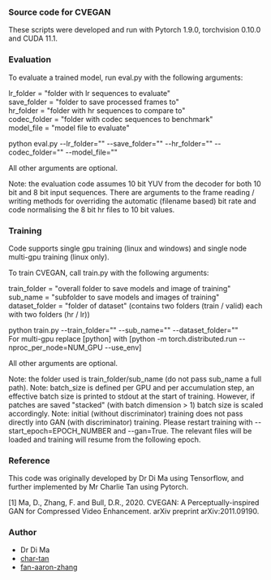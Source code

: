 ### Source code for CVEGAN

These scripts were developed and run with Pytorch 1.9.0, torchvision 0.10.0 and CUDA 11.1.

### Evaluation

To evaluate a trained model, run eval.py with the following arguments:

lr_folder = "folder with lr sequences to evaluate" <br />
save_folder = "folder to save processed frames to" <br />
hr_folder = "folder with hr sequences to compare to" <br />
codec_folder = "folder with codec sequences to benchmark" <br />
model_file = "model file to evaluate"

python eval.py --lr_folder="" --save_folder="" --hr_folder="" --codec_folder="" --model_file=""

All other arguments are optional.

Note: the evaluation code assumes 10 bit YUV from the decoder for both 10 bit and 8 bit input sequences. There are arguments to the frame reading / writing methods for overriding the automatic (filename based) bit rate and code normalising the 8 bit hr files to 10 bit values.

### Training

Code supports single gpu training (linux and windows) and single node multi-gpu training (linux only). 

To train CVEGAN, call train.py with the following arguments:

train_folder = "overall folder to save models and image of training"<br />
sub_name = "subfolder to save models and images of training"<br />
dataset_folder = "folder of dataset" (contains two folders (train / valid) each with two folders (hr / lr))<br />

python train.py --train_folder="" --sub_name="" --dataset_folder=""<br />
For multi-gpu replace [python] with [python -m torch.distributed.run --nproc_per_node=NUM_GPU --use_env]

All other arguments are optional.

Note: the folder used is train_folder/sub_name (do not pass sub_name a full path).
Note: batch_size is defined per GPU and per accumulation step, an effective batch size is printed to stdout at the start of training. However, if patches are saved "stacked" (with batch dimension > 1) batch size is scaled accordingly.
Note: initial (without discriminator) training does not pass directly into GAN (with discriminator) training. Please restart training with --start_epoch=EPOCH_NUMBER and --gan=True. The relevant files will be loaded and training will resume from the following epoch.

### Reference

This code was originally developed by Dr Di Ma using Tensorflow, and further implemented by Mr Charlie Tan using Pytorch.
 
[1] Ma, D., Zhang, F. and Bull, D.R., 2020. CVEGAN: A Perceptually-inspired GAN for Compressed Video Enhancement. arXiv preprint arXiv:2011.09190.

### Author

- Dr Di Ma
- [char-tan](https://github.com/char-tan)
- [fan-aaron-zhang](https://github.com/an-aaron-zhang)
